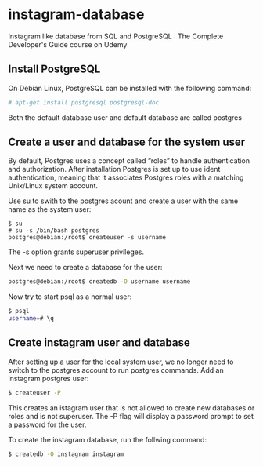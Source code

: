 # instagram-database
Instagram like database from SQL and PostgreSQL : The Complete Developer's Guide course on Udemy

## Install PostgreSQL

On Debian Linux, PostgreSQL can be installed with the following command:

```bash
# apt-get install postgresql postgresql-doc
```

Both the default database user and default database are called postgres

## Create a user and database for the system user

By default, Postgres uses a concept called “roles” to handle authentication and authorization.
After installation Postgres is set up to use ident authentication, meaning that it associates Postgres roles with a matching Unix/Linux system account.

Use su to swith to the postgres acount and create a user with the same name as the system user:

```
$ su -
# su -s /bin/bash postgres
postgres@debian:/root$ createuser -s username
```
The -s option grants superuser privileges.

Next we need to create a database for the user:

```bash
postgres@debian:/root$ createdb -O username username
```

Now try to start psql as a normal user:

```bash
$ psql
username=# \q
```

## Create instagram user and database

After setting up a user for the local system user, we no longer need to switch to the postgres account to run postgres commands.
Add an instagram postgres user:

```bash
$ createuser -P
```

This creates an istagram user that is not allowed to create new databases or roles and is not superuser. The -P flag will display a password prompt to set a password for the user.

To create the instagram database, run the follwing command:

```bash
$ createdb -O instagram instagram 
```

